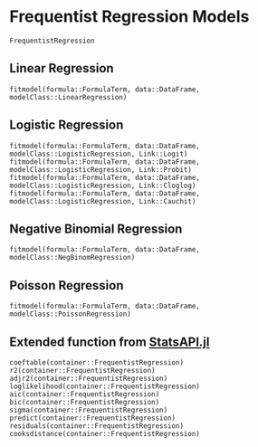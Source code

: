 # Frequentist Regression Models

```@docs
FrequentistRegression
```

## Linear Regression 
```@docs
fitmodel(formula::FormulaTerm, data::DataFrame, modelClass::LinearRegression)
```

## Logistic Regression
```@docs
fitmodel(formula::FormulaTerm, data::DataFrame, modelClass::LogisticRegression, Link::Logit)
fitmodel(formula::FormulaTerm, data::DataFrame, modelClass::LogisticRegression, Link::Probit)
fitmodel(formula::FormulaTerm, data::DataFrame, modelClass::LogisticRegression, Link::Cloglog)
fitmodel(formula::FormulaTerm, data::DataFrame, modelClass::LogisticRegression, Link::Cauchit)
```

## Negative Binomial Regression
```@docs
fitmodel(formula::FormulaTerm, data::DataFrame, modelClass::NegBinomRegression)
```

## Poisson Regression
```@docs
fitmodel(formula::FormulaTerm, data::DataFrame, modelClass::PoissonRegression)
```

## Extended function from [StatsAPI.jl](https://github.com/JuliaStats/StatsAPI.jl)

```@docs
coeftable(container::FrequentistRegression)
r2(container::FrequentistRegression)
adjr2(container::FrequentistRegression)
loglikelihood(container::FrequentistRegression)
aic(container::FrequentistRegression)
bic(container::FrequentistRegression)
sigma(container::FrequentistRegression)
predict(container::FrequentistRegression)
residuals(container::FrequentistRegression)
cooksdistance(container::FrequentistRegression)
```